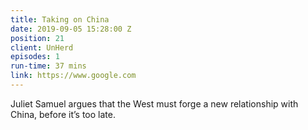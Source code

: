 ```yaml
---
title: Taking on China
date: 2019-09-05 15:28:00 Z
position: 21
client: UnHerd
episodes: 1
run-time: 37 mins
link: https://www.google.com
---
```


Juliet Samuel argues that the West must forge a new relationship with China, before it’s too late.